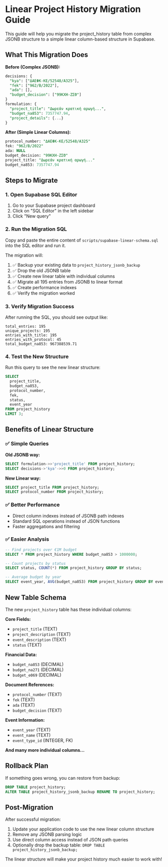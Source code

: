 # Linear Project History Migration Guide

This guide will help you migrate the project_history table from complex JSONB structure to a simple linear column-based structure in Supabase.

## What This Migration Does

**Before (Complex JSONB):**
```sql
decisions: {
  "kya": ["ΔΑΕΦΚ-ΚΕ/52548/Α325"],
  "fek": ["962/Β/2022"],
  "ada": [],
  "budget_decision": ["99ΚΧΗ-ΖΣΘ"]
}
formulation: {
  "project_title": "Δωρεάν κρατική αρωγή...",
  "budget_na853": 7357747.94,
  "project_details": {...}
}
```

**After (Simple Linear Columns):**
```sql
protocol_number: "ΔΑΕΦΚ-ΚΕ/52548/Α325"
fek: "962/Β/2022"
ada: NULL
budget_decision: "99ΚΧΗ-ΖΣΘ"
project_title: "Δωρεάν κρατική αρωγή..."
budget_na853: 7357747.94
```

## Steps to Migrate

### 1. Open Supabase SQL Editor
1. Go to your Supabase project dashboard
2. Click on "SQL Editor" in the left sidebar
3. Click "New query"

### 2. Run the Migration SQL
Copy and paste the entire content of `scripts/supabase-linear-schema.sql` into the SQL editor and run it.

The migration will:
1. ✅ Backup your existing data to `project_history_jsonb_backup`
2. ✅ Drop the old JSONB table
3. ✅ Create new linear table with individual columns
4. ✅ Migrate all 195 entries from JSONB to linear format
5. ✅ Create performance indexes
6. ✅ Verify the migration worked

### 3. Verify Migration Success
After running the SQL, you should see output like:
```
total_entries: 195
unique_projects: 195
entries_with_title: 195
entries_with_protocol: 45
total_budget_na853: 967388539.71
```

### 4. Test the New Structure
Run this query to see the new linear structure:
```sql
SELECT 
  project_title,
  budget_na853,
  protocol_number,
  fek,
  status,
  event_year
FROM project_history 
LIMIT 3;
```

## Benefits of Linear Structure

### ✅ Simple Queries
**Old JSONB way:**
```sql
SELECT formulation->>'project_title' FROM project_history;
SELECT decisions->'kya'->>0 FROM project_history;
```

**New Linear way:**
```sql
SELECT project_title FROM project_history;
SELECT protocol_number FROM project_history;
```

### ✅ Better Performance
- Direct column indexes instead of JSONB path indexes
- Standard SQL operations instead of JSON functions
- Faster aggregations and filtering

### ✅ Easier Analysis
```sql
-- Find projects over €1M budget
SELECT * FROM project_history WHERE budget_na853 > 1000000;

-- Count projects by status
SELECT status, COUNT(*) FROM project_history GROUP BY status;

-- Average budget by year
SELECT event_year, AVG(budget_na853) FROM project_history GROUP BY event_year;
```

## New Table Schema

The new `project_history` table has these individual columns:

**Core Fields:**
- `project_title` (TEXT)
- `project_description` (TEXT)
- `event_description` (TEXT)
- `status` (TEXT)

**Financial Data:**
- `budget_na853` (DECIMAL)
- `budget_na271` (DECIMAL)
- `budget_e069` (DECIMAL)

**Document References:**
- `protocol_number` (TEXT)
- `fek` (TEXT)
- `ada` (TEXT)
- `budget_decision` (TEXT)

**Event Information:**
- `event_year` (TEXT)
- `event_name` (TEXT)
- `event_type_id` (INTEGER, FK)

**And many more individual columns...**

## Rollback Plan

If something goes wrong, you can restore from backup:
```sql
DROP TABLE project_history;
ALTER TABLE project_history_jsonb_backup RENAME TO project_history;
```

## Post-Migration

After successful migration:
1. Update your application code to use the new linear column structure
2. Remove any JSONB parsing logic
3. Use direct column access instead of JSON path queries
4. Optionally drop the backup table: `DROP TABLE project_history_jsonb_backup;`

The linear structure will make your project history much easier to work with!